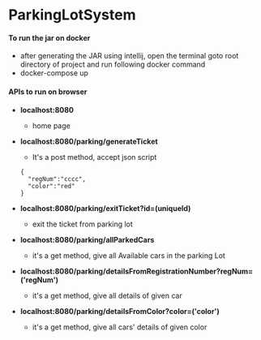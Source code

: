 # ParkingLotSystem  
  
#### To run the jar on docker
* after generating the JAR using intellij, open the terminal goto root directory of project and run following docker command  
* docker-compose up  
  
#### APIs to run on browser  
* **localhost:8080**
  * home page
* **localhost:8080/parking/generateTicket**  
  * It's a post method, accept json script  
  ```
  {
    "regNum":"cccc",
    "color":"red"
  }
  ```
* **localhost:8080/parking/exitTicket?id=(uniqueId)**
  * exit the ticket from parking lot
  
* **localhost:8080/parking/allParkedCars**
  * it's a get method, give all Available cars in the parking Lot

* **localhost:8080/parking/detailsFromRegistrationNumber?regNum=('regNum')**
  * it's a get method, give all details of given car
  
* **localhost:8080/parking/detailsFromColor?color=('color')**
  * it's a get method, give all cars' details of given color 


